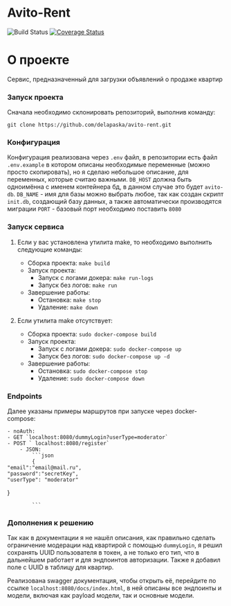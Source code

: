 # Avito-Rent

![Build Status](https://github.com/delapaska/avito-rent/actions/workflows/goci.yml/badge.svg)
[![Coverage Status](https://codecov.io/gh/delapaska/avito-rent/branch/master/graph/badge.svg)](https://codecov.io/gh/delapaska/avito-rent)

# О проекте 

Сервис, предназначенный для загрузки объявлений о продаже квартир 


### Запуск проекта 

Сначала необходимо склонировать репозиторий, выполнив команду: 

```
git clone https://github.com/delapaska/avito-rent.git
```

### Конфигурация 

Конфигурация реализована через `.env` файл, в репозитории есть файл `.env.example` в котором описаны необходимые переменные (можно просто скопировать), но я сделаю небольшое описание, для переменных, которые считаю важными.
`DB_HOST` должна быть одноимённа с именем контейнера бд, в данном случае это будет `avito-db`. 
`DB_NAME` - имя для базы можно выбрать любое, так как создан скрипт `init.db`, создающий базу данных, а также автоматически производятся миграции
`PORT` - базовый порт необходимо поставить `8080`





### Запуск сервиса 

1. Если у вас установлена утилита make, то необходимо выполнить следующие команды:
    - Сборка проекта: `make build`
    - Запуск проекта: 
        - Запуск с логами докера: `make run-logs`
        - Запуск без логов: `make run`
    - Завершение работы:
        - Остановка: `make stop`
        - Удаление: `make down`

2. Если утилита make отсутствует:
    - Сборка проекта: `sudo docker-compose build`
    - Запуск проекта: 
        - Запуск с логами докера: `sudo docker-compose up`
        - Запуск без логов: `sudo docker-compose up -d`
    - Завершение работы:
        - Остановка: `sudo docker-compose stop`
        - Удаление: `sudo docker-compose down`

### Endpoints

Далее указаны примеры маршрутов при запуске через docker-compose:
    
    - noAuth: 
    - GET `localhost:8080/dummyLogin?userType=moderator`
    - POST ` localhost:8080/register`
        - JSON: 
            ```json
            {
    "email":"email@mail.ru", 
    "password":"secretKey", 
    "userType": "moderator"
}

            ``` 



### Дополнения к решению 

Так как в документации я не нашёл описания, как правильно сделать ограничение модерации над квартирой с помощью `dummyLogin`, я решил сохранять UUID пользователя в токен, а не только его тип, что в дальнейшем работает и для эндпоинтов авторизации. Также я добавил поле с UUID в таблицу для квартир.

Реализована swagger документация, чтобы открыть её, перейдите по ссылке `localhost:8080/docs/index.html`, в ней описаны все эндпоинты и модели, включая как payload модели, так и основные модели.